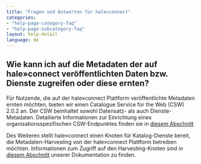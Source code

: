 ```yaml
---
title: "Fragen und Antworten für hale»connect"
categories:
- "help-page-category-faq"
- "help-page-subcategory-faq"
layout: help-detail
language: de
---
```


<h2>Wie kann ich auf die Metadaten der auf hale»connect veröffentlichten Daten bzw. Dienste zugreifen oder diese ernten?</h2>

Für Nutzende, die auf der hale»connect Plattform veröffentlichte Metadaten ernten möchten, bieten wir einen Catalogue Service for the Web (CSW) 2.0.2 an. Der CSW beinhaltet sowohl Datensatz- als auch Dienste-Metadaten. Detailierte Informationen zur Einrichtung eines organisationsspezifischen CSW-Endpunktes finden sie in <a href="../../users-roles-orgs/harvesting-metadata/2015-03-07-csw">diesem Abschnitt</a> 

Des Weiteren stellt hale»connect einen Knoten für Katalog-Dienste bereit, die Metadaten-Harvesting von der hale»connect Plattform betreiben möchten. Informationen zum Zugriff auf den Harvesting-Knoten sind in <a href="../../users-roles-orgs/harvesting-metadata/2015-03-06-harvest-metadata">diesem Abschnitt</a> unserer Dokumentation zu finden.
